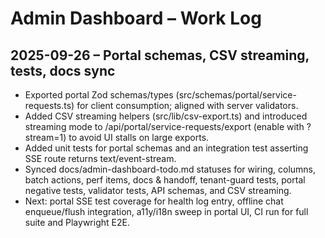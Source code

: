 # Admin Dashboard – Work Log

## 2025-09-26 – Portal schemas, CSV streaming, tests, docs sync
- Exported portal Zod schemas/types (src/schemas/portal/service-requests.ts) for client consumption; aligned with server validators.
- Added CSV streaming helpers (src/lib/csv-export.ts) and introduced streaming mode to /api/portal/service-requests/export (enable with ?stream=1) to avoid UI stalls on large exports.
- Added unit tests for portal schemas and an integration test asserting SSE route returns text/event-stream.
- Synced docs/admin-dashboard-todo.md statuses for wiring, columns, batch actions, perf items, docs & handoff, tenant-guard tests, portal negative tests, validator tests, API schemas, and CSV streaming.
- Next: portal SSE test coverage for health log entry, offline chat enqueue/flush integration, a11y/i18n sweep in portal UI, CI run for full suite and Playwright E2E.
